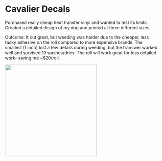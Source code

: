 # Cavalier Decals

Purchased really cheap heat transfer vinyl and wanted to test its limits. Created a detailed design of my dog and printed at three different sizes. 

Outcome: It cut great, but weeding was harder due to the cheaper, less tacky adhesive on the roll compared to more expensive brands. The smallest (1 inch) lost a few details during weeding, but the transwer worked well and survived 10 washes/dries. The roll will work great for less detailed work- saving me ~$20/roll.  

 <p align="left">
 <img width="300px" src="Chromosomes.png">
 </p>
